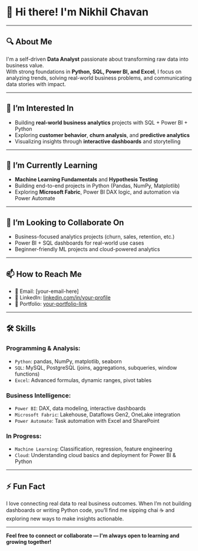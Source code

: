 # 👋 Hi there! I'm Nikhil Chavan

---

## 🔍 About Me

I'm a self-driven **Data Analyst** passionate about transforming raw data into business value.  
With strong foundations in **Python, SQL, Power BI, and Excel**, I focus on analyzing trends, solving real-world business problems, and communicating data stories with impact.

---

## 👀 I’m Interested In

- Building **real-world business analytics** projects with SQL + Power BI + Python  
- Exploring **customer behavior**, **churn analysis**, and **predictive analytics**  
- Visualizing insights through **interactive dashboards** and storytelling

---

## 🌱 I’m Currently Learning

- **Machine Learning Fundamentals** and **Hypothesis Testing**  
- Building end-to-end projects in Python (Pandas, NumPy, Matplotlib)  
- Exploring **Microsoft Fabric**, Power BI DAX logic, and automation via Power Automate

---

## 💞️ I’m Looking to Collaborate On

- Business-focused analytics projects (churn, sales, retention, etc.)  
- Power BI + SQL dashboards for real-world use cases  
- Beginner-friendly ML projects and cloud-powered analytics

---

## 📫 How to Reach Me

- 📧 Email: [your-email-here]  
- 🔗 LinkedIn: [linkedin.com/in/your-profile]([https://linkedin.com/in/your-profile](https://www.linkedin.com/in/nikhil-c-993548151/))  
- 🧠 Portfolio: [your-portfolio-link]([https://yourportfolio.com](https://niks23c.github.io/Nikhilchavan.github.io/))

---

## 🛠️ Skills

### Programming & Analysis:
- `Python`: pandas, NumPy, matplotlib, seaborn  
- `SQL`: MySQL, PostgreSQL (joins, aggregations, subqueries, window functions)  
- `Excel`: Advanced formulas, dynamic ranges, pivot tables

### Business Intelligence:
- `Power BI`: DAX, data modeling, interactive dashboards  
- `Microsoft Fabric`: Lakehouse, Dataflows Gen2, OneLake integration  
- `Power Automate`: Task automation with Excel and SharePoint

### In Progress:
- `Machine Learning`: Classification, regression, feature engineering  
- `Cloud`: Understanding cloud basics and deployment for Power BI & Python

---

## ⚡ Fun Fact

I love connecting real data to real business outcomes. When I’m not building dashboards or writing Python code, you’ll find me sipping chai ☕ and exploring new ways to make insights actionable.  

---

**Feel free to connect or collaborate — I'm always open to learning and growing together!**

